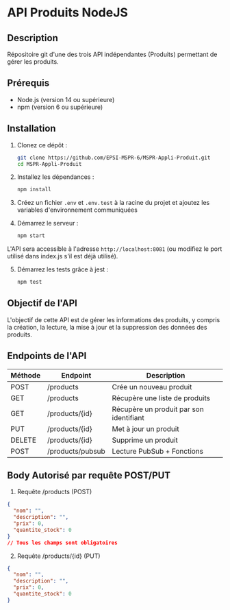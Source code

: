 # API Produits NodeJS

## Description
Répositoire git d'une des trois API indépendantes (Produits) permettant de gérer les produits.

## Prérequis

- Node.js (version 14 ou supérieure)
- npm (version 6 ou supérieure)

## Installation

1. Clonez ce dépôt :

   ```bash
   git clone https://github.com/EPSI-MSPR-6/MSPR-Appli-Produit.git
   cd MSPR-Appli-Produit
   ```

2. Installez les dépendances :

   ```bash
   npm install
   ```

3. Créez un fichier `.env` et `.env.test` à la racine du projet et ajoutez les variables d'environnement communiquées

4. Démarrez le serveur :

   ```bash
   npm start
   ```
L'API sera accessible à l'adresse `http://localhost:8081` (ou modifiez le port utilisé dans index.js s'il est déjà utilisé).

5. Démarrez les tests grâce à jest :

   ```bash
   npm test
   ```

## Objectif de l'API

L'objectif de cette API est de gérer les informations des produits, y compris la création, la lecture, la mise à jour et la suppression des données des produits.

## Endpoints de l'API

| Méthode | Endpoint                  | Description                                 |
|---------|---------------------------|---------------------------------------------|
| POST    | /products                 | Crée un nouveau produit                     |
| GET     | /products                 | Récupère une liste de produits              |
| GET     | /products/{id}            | Récupère un produit par son identifiant     |
| PUT     | /products/{id}            | Met à jour un produit                       |
| DELETE  | /products/{id}            | Supprime un produit                         |
| POST    | /products/pubsub          | Lecture PubSub + Fonctions                  |

## Body Autorisé par requête POST/PUT

1. Requête /products (POST)
```json
{
  "nom": "",
  "description": "",
  "prix": 0,
  "quantite_stock": 0
}
// Tous les champs sont obligatoires
```

2. Requête /products/{id} (PUT)
```json
{
  "nom": "",
  "description": "",
  "prix": 0,
  "quantite_stock": 0
}
```